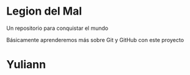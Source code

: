 # Legion del Mal
Un repositorio para conquistar el mundo

Básicamente aprenderemos más sobre Git y GitHub con este proyecto


# Yuliann


